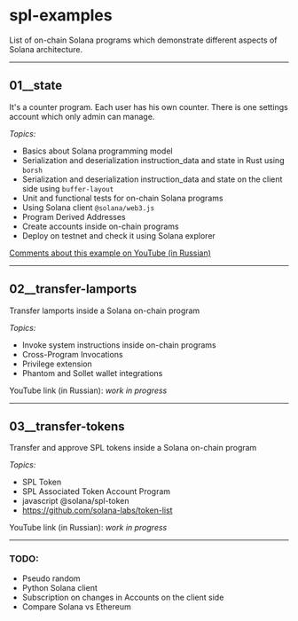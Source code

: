 # spl-examples
List of on-chain Solana programs which demonstrate different aspects of Solana architecture.

----

## 01__state
It's a counter program. Each user has his own counter. There is one settings account which only admin can manage.

*Topics:*
- Basics about Solana programming model   
- Serialization and deserialization instruction_data and state in Rust using `borsh`
- Serialization and deserialization instruction_data and state on the client side using `buffer-layout`
- Unit and functional tests for on-chain Solana programs
- Using Solana client `@solana/web3.js`
- Program Derived Addresses
- Create accounts inside on-chain programs
- Deploy on testnet and check it using Solana explorer

[Comments about this example on YouTube (in Russian)](https://www.youtube.com/watch?v=uUfhqHBoQpU)  

---

## 02__transfer-lamports
Transfer lamports inside a Solana on-chain program

_Topics:_
- Invoke system instructions inside on-chain programs
- Cross-Program Invocations
- Privilege extension
- Phantom and Sollet wallet integrations

YouTube link (in Russian): *work in progress*

---

## 03__transfer-tokens
Transfer and approve SPL tokens inside a Solana on-chain program

*Topics:*
- SPL Token
- SPL Associated Token Account Program
- javascript @solana/spl-token
- https://github.com/solana-labs/token-list

YouTube link (in Russian): *work in progress*

---


### TODO:
- Pseudo random
- Python Solana client
- Subscription on changes in Accounts on the client side    
- Compare Solana vs Ethereum